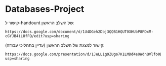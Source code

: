 # Databases-Project

קישור ל-handount של השלב הראשון:

```console
https://docs.google.com/document/d/1U4DGeh2Dbj3QQB1HQUT0XHUbP8PDxM-cGYJB4iL8fFQ/edit?usp=sharing
```

קישור למצגת של השלב הראשון (עדיין בתהליכי עבודה):

```console
https://docs.google.com/presentation/d/1JeLL1g9ZUgo7K1LMDd4e0WdnQVlfo0Dbrt2SNfmSEBc/edit?usp=sharing
```
